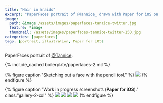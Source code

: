 ```yaml
---
title: "Hair in braids"
excerpt: "PaperFaces portrait of @Tannice_ drawn with Paper for iOS on an iPad."
image: 
  path: &image /assets/images/paperfaces-tannice-twitter.jpg 
  feature: *image
  thumbnail: /assets/images/paperfaces-tannice-twitter-150.jpg
categories: [paperfaces]
tags: [portrait, illustration, Paper for iOS]
---
```


PaperFaces portrait of <a href="https://twitter.com/Tannice_">@Tannice</a>.

{% include_cached boilerplate/paperfaces-2.md %}

{% figure caption:"Sketching out a face with the pencil tool." %}
[![](/assets/images/paperfaces-tannice-process-1-750.jpg)](/assets/images/paperfaces-tannice-process-1-lg.jpg)
{% endfigure %}

{% figure caption:"Work in progress screenshots (**Paper for iOS**)." class:"gallery-2-col" %}
[![](/assets/images/paperfaces-tannice-process-2-600.jpg)](/assets/images/paperfaces-tannice-process-2-lg.jpg)
[![](/assets/images/paperfaces-tannice-process-3-600.jpg)](/assets/images/paperfaces-tannice-process-3-lg.jpg)
[![](/assets/images/paperfaces-tannice-process-4-600.jpg)](/assets/images/paperfaces-tannice-process-4-lg.jpg)
[![](/assets/images/paperfaces-tannice-process-5-600.jpg)](/assets/images/paperfaces-tannice-process-5-lg.jpg)
{% endfigure %}
